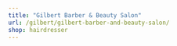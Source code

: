```yaml
---
title: "Gilbert Barber & Beauty Salon"
url: /gilbert/gilbert-barber-and-beauty-salon/
shop: hairdresser
---
```


